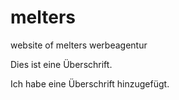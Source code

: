 # melters
website of melters werbeagentur

Dies ist eine Überschrift.

Ich habe eine Überschrift hinzugefügt.
